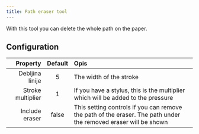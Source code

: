 ```yaml
---
title: Path eraser tool
---
```


With this tool you can delete the whole path on the paper.

## Configuration

|          Property | Default | Opis                                                                                                                            |
| ----------------: | :-----: | :------------------------------------------------------------------------------------------------------------------------------ |
|   Debljina linije |    5    | The width of the stroke                                                                                                         |
| Stroke multiplier |    1    | If you have a stylus, this is the multiplier which will be added to the pressure                                                |
|    Include eraser |  false  | This setting controls if you can remove the path of the eraser. The path under the removed eraser will be shown |

